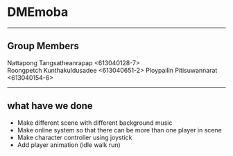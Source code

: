 # DMEmoba
****************************************************
## Group Members
Nattapong Tangsatheanrapap <613040128-7>  
Roongpetch Kunthakuldusadee <613040651-2>
Ploypailin Pitisuwannarat <613040154-6>

****************************************************
## what have we done
- Make different scene with different background music
- Make online system so that there can be more than one player in scene
- Make character controller using joystick
- Add player animation (idle walk run)

